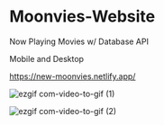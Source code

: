 # Moonvies-Website
Now Playing Movies w/ Database API 

Mobile and Desktop

https://new-moonvies.netlify.app/

![ezgif com-video-to-gif (1)](https://github.com/HeitorCortopassi/Moonvies-Website/assets/117036117/d16fa2d1-aa46-4aa4-9b90-8174f6bc2458)

![ezgif com-video-to-gif (2)](https://github.com/HeitorCortopassi/Moonvies-Website/assets/117036117/c5e6a50f-1de7-47de-aa20-681ae8181417)
